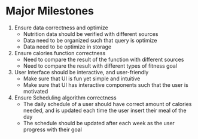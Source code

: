 # Major Milestones
1. Ensure data correctness and optimize
    - Nutrition data should be verified with different sources
    - Data need to be organized such that query is optimize
    - Data need to be optimize in storage
2. Ensure calories function correctness
    - Need to compare the result of the function with different sources
    - Need to compare the result with different types of fitness goal
3. User Interface should be interactive, and user-friendly
    - Make sure that UI is fun yet simple and intuitive
    - Make sure that UI has interactive components such that the user is motivated
4. Ensure Scheduling algorithm correctness
    - The daily schedule of a user should have correct amount of calories needed, and is updated each time the user insert their meal of the day
    - The schedule should be updated after each week as the user progress with their goal